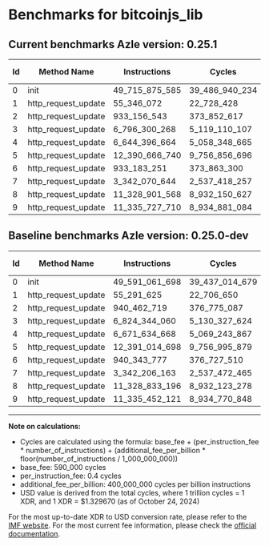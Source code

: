 # Benchmarks for bitcoinjs_lib

## Current benchmarks Azle version: 0.25.1

| Id  | Method Name         | Instructions   | Cycles         | USD           | USD/Million Calls | Change                                 |
| --- | ------------------- | -------------- | -------------- | ------------- | ----------------- | -------------------------------------- |
| 0   | init                | 49_715_875_585 | 39_486_940_234 | $0.0525045998 | $52_504.59        | <font color="red">+124_813_887</font>  |
| 1   | http_request_update | 55_346_072     | 22_728_428     | $0.0000302213 | $30.22            | <font color="red">+54_447</font>       |
| 2   | http_request_update | 933_156_543    | 373_852_617    | $0.0004971006 | $497.10           | <font color="green">-7_306_176</font>  |
| 3   | http_request_update | 6_796_300_268  | 5_119_110_107  | $0.0068067271 | $6_806.72         | <font color="green">-28_043_792</font> |
| 4   | http_request_update | 6_644_396_664  | 5_058_348_665  | $0.0067259345 | $6_725.93         | <font color="green">-27_238_004</font> |
| 5   | http_request_update | 12_390_666_740 | 9_756_856_696  | $0.0129733996 | $12_973.39        | <font color="green">-347_958</font>    |
| 6   | http_request_update | 933_183_251    | 373_863_300    | $0.0004971148 | $497.11           | <font color="green">-7_160_526</font>  |
| 7   | http_request_update | 3_342_070_644  | 2_537_418_257  | $0.0033739289 | $3_373.92         | <font color="green">-135_519</font>    |
| 8   | http_request_update | 11_328_901_568 | 8_932_150_627  | $0.0118768127 | $11_876.81        | <font color="red">+68_372</font>       |
| 9   | http_request_update | 11_335_727_710 | 8_934_881_084  | $0.0118804433 | $11_880.44        | <font color="red">+275_589</font>      |

## Baseline benchmarks Azle version: 0.25.0-dev

| Id  | Method Name         | Instructions   | Cycles         | USD           | USD/Million Calls |
| --- | ------------------- | -------------- | -------------- | ------------- | ----------------- |
| 0   | init                | 49_591_061_698 | 39_437_014_679 | $0.0524382153 | $52_438.21        |
| 1   | http_request_update | 55_291_625     | 22_706_650     | $0.0000301924 | $30.19            |
| 2   | http_request_update | 940_462_719    | 376_775_087    | $0.0005009865 | $500.98           |
| 3   | http_request_update | 6_824_344_060  | 5_130_327_624  | $0.0068216427 | $6_821.64         |
| 4   | http_request_update | 6_671_634_668  | 5_069_243_867  | $0.0067404215 | $6_740.42         |
| 5   | http_request_update | 12_391_014_698 | 9_756_995_879  | $0.0129735847 | $12_973.58        |
| 6   | http_request_update | 940_343_777    | 376_727_510    | $0.0005009233 | $500.92           |
| 7   | http_request_update | 3_342_206_163  | 2_537_472_465  | $0.0033740010 | $3_374.00         |
| 8   | http_request_update | 11_328_833_196 | 8_932_123_278  | $0.0118767764 | $11_876.77        |
| 9   | http_request_update | 11_335_452_121 | 8_934_770_848  | $0.0118802968 | $11_880.29        |

---

**Note on calculations:**

- Cycles are calculated using the formula: base_fee + (per_instruction_fee \* number_of_instructions) + (additional_fee_per_billion \* floor(number_of_instructions / 1_000_000_000))
- base_fee: 590_000 cycles
- per_instruction_fee: 0.4 cycles
- additional_fee_per_billion: 400_000_000 cycles per billion instructions
- USD value is derived from the total cycles, where 1 trillion cycles = 1 XDR, and 1 XDR = $1.329670 (as of October 24, 2024)

For the most up-to-date XDR to USD conversion rate, please refer to the [IMF website](https://www.imf.org/external/np/fin/data/rms_sdrv.aspx).
For the most current fee information, please check the [official documentation](https://internetcomputer.org/docs/current/developer-docs/gas-cost#execution).
